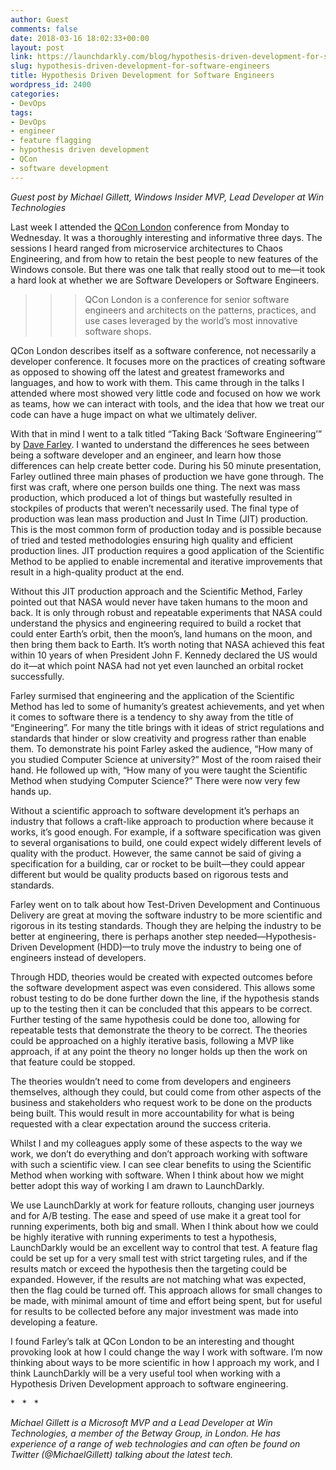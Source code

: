```yaml
---
author: Guest
comments: false
date: 2018-03-16 18:02:33+00:00
layout: post
link: https://launchdarkly.com/blog/hypothesis-driven-development-for-software-engineers/
slug: hypothesis-driven-development-for-software-engineers
title: Hypothesis Driven Development for Software Engineers
wordpress_id: 2400
categories:
- DevOps
tags:
- DevOps
- engineer
- feature flagging
- hypothesis driven development
- QCon
- software development
---
```


_Guest post by Michael Gillett, Windows Insider MVP, Lead Developer at Win Technologies_

Last week I attended the [QCon London](https://qconlondon.com/) conference from Monday to Wednesday. It was a thoroughly interesting and informative three days. The sessions I heard ranged from microservice architectures to Chaos Engineering, and from how to retain the best people to new features of the Windows console. But there was one talk that really stood out to me—it took a hard look at whether we are Software Developers or Software Engineers.


<blockquote>

> 
> <blockquote>QCon London is a conference for senior software engineers and architects on the patterns, practices, and use cases leveraged by the world’s most innovative software shops.</blockquote>
> 
> 
</blockquote>


QCon London describes itself as a software conference, not necessarily a developer conference. It focuses more on the practices of creating software as opposed to showing off the latest and greatest frameworks and languages, and how to work with them. This came through in the talks I attended where most showed very little code and focused on how we work as teams, how we can interact with tools, and the idea that how we treat our code can have a huge impact on what we ultimately deliver.

With that in mind I went to a talk titled “Taking Back ‘Software Engineering’” by [Dave Farley](https://qconlondon.com/london2018/speakers/dave-farley). I wanted to understand the differences he sees between being a software developer and an engineer, and learn how those differences can help create better code. During his 50 minute presentation, Farley outlined three main phases of production we have gone through. The first was craft, where one person builds one thing. The next was mass production, which produced a lot of things but wastefully resulted in stockpiles of products that weren’t necessarily used. The final type of production was lean mass production and Just In Time (JIT) production. This is the most common form of production today and is possible because of tried and tested methodologies ensuring high quality and efficient production lines. JIT production requires a good application of the Scientific Method to be applied to enable incremental and iterative improvements that result in a high-quality product at the end.

Without this JIT production approach and the Scientific Method, Farley pointed out that NASA would never have taken humans to the moon and back. It is only through robust and repeatable experiments that NASA could understand the physics and engineering required to build a rocket that could enter Earth’s orbit, then the moon’s, land humans on the moon, and then bring them back to Earth. It’s worth noting that NASA achieved this feat within 10 years of when President John F. Kennedy declared the US would do it—at which point NASA had not yet even launched an orbital rocket successfully.

Farley surmised that engineering and the application of the Scientific Method has led to some of humanity’s greatest achievements, and yet when it comes to software there is a tendency to shy away from the title of “Engineering”. For many the title brings with it ideas of strict regulations and standards that hinder or slow creativity and progress rather than enable them. To demonstrate his point Farley asked the audience, “How many of you studied Computer Science at university?” Most of the room raised their hand. He followed up with, “How many of you were taught the Scientific Method when studying Computer Science?” There were now very few hands up.

Without a scientific approach to software development it’s perhaps an industry that follows a craft-like approach to production where because it works, it’s good enough. For example, if a software specification was given to several organisations to build, one could expect widely different levels of quality with the product. However, the same cannot be said of giving a specification for a building, car or rocket to be built—they could appear different but would be quality products based on rigorous tests and standards.

Farley went on to talk about how Test-Driven Development and Continuous Delivery are great at moving the software industry to be more scientific and rigorous in its testing standards. Though they are helping the industry to be better at engineering, there is perhaps another step needed—Hypothesis-Driven Development (HDD)—to truly move the industry to being one of engineers instead of developers.

Through HDD, theories would be created with expected outcomes before the software development aspect was even considered. This allows some robust testing to do be done further down the line, if the hypothesis stands up to the testing then it can be concluded that this appears to be correct. Further testing of the same hypothesis could be done too, allowing for repeatable tests that demonstrate the theory to be correct. The theories could be approached on a highly iterative basis, following a MVP like approach, if at any point the theory no longer holds up then the work on that feature could be stopped.

The theories wouldn’t need to come from developers and engineers themselves, although they could, but could come from other aspects of the business and stakeholders who request work to be done on the products being built. This would result in more accountability for what is being requested with a clear expectation around the success criteria.

Whilst I and my colleagues apply some of these aspects to the way we work, we don’t do everything and don’t approach working with software with such a scientific view. I can see clear benefits to using the Scientific Method when working with software. When I think about how we might better adopt this way of working I am drawn to LaunchDarkly.

We use LaunchDarkly at work for feature rollouts, changing user journeys and for A/B testing. The ease and speed of use make it a great tool for running experiments, both big and small. When I think about how we could be highly iterative with running experiments to test a hypothesis, LaunchDarkly would be an excellent way to control that test. A feature flag could be set up for a very small test with strict targeting rules, and if the results match or exceed the hypothesis then the targeting could be expanded. However, if the results are not matching what was expected, then the flag could be turned off. This approach allows for small changes to be made, with minimal amount of time and effort being spent, but for useful for results to be collected before any major investment was made into developing a feature.

I found Farley’s talk at QCon London to be an interesting and thought provoking look at how I could change the way I work with software. I’m now thinking about ways to be more scientific in how I approach my work, and I think LaunchDarkly will be a very useful tool when working with a Hypothesis Driven Development approach to software engineering.


*   *   *


_Michael Gillett is a Microsoft MVP and a Lead Developer at Win Technologies, a member of the Betway Group, in London. He has experience of a range of web technologies and can often be found on Twitter (@MichaelGillett) talking about the latest tech._
